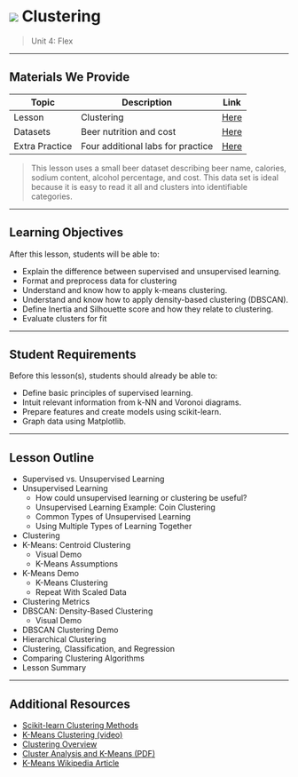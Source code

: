 # ![](https://ga-dash.s3.amazonaws.com/production/assets/logo-9f88ae6c9c3871690e33280fcf557f33.png) Clustering

> Unit 4: Flex

---

## Materials We Provide

| Topic | Description | Link |
| --- | --- | --- |
| Lesson | Clustering | [Here](./clustering_lesson.ipynb) |
| Datasets | Beer nutrition and cost | [Here](./data/beer.txt) |
| Extra Practice | Four additional labs for practice | [Here](./practice/) |

> This lesson uses a small beer dataset describing beer name, calories, sodium content, alcohol percentage, and cost. This data set is ideal because it is easy to read it all and clusters into identifiable categories.

---

## Learning Objectives

After this lesson, students will be able to:

- Explain the difference between supervised and unsupervised learning.
- Format and preprocess data for clustering
- Understand and know how to apply k-means clustering.
- Understand and know how to apply density-based clustering (DBSCAN).
- Define Inertia and Silhouette score and how they relate to clustering.
- Evaluate clusters for fit

---

## Student Requirements

Before this lesson(s), students should already be able to:
- Define basic principles of supervised learning.
- Intuit relevant information from k-NN and Voronoi diagrams.
- Prepare features and create models using scikit-learn.
- Graph data using Matplotlib.

---

## Lesson Outline
- Supervised vs. Unsupervised Learning
- Unsupervised Learning
  - How could unsupervised learning or clustering be useful?
  - Unsupervised Learning Example: Coin Clustering
  - Common Types of Unsupervised Learning
  - Using Multiple Types of Learning Together
- Clustering
- K-Means: Centroid Clustering
  - Visual Demo
  - K-Means Assumptions
- K-Means Demo
  - K-Means Clustering
  - Repeat With Scaled Data
- Clustering Metrics
- DBSCAN: Density-Based Clustering
  - Visual Demo
- DBSCAN Clustering Demo
- Hierarchical Clustering
- Clustering, Classification, and Regression
- Comparing Clustering Algorithms
- Lesson Summary

---


## Additional Resources
- [Scikit-learn Clustering Methods](http://scikit-learn.org/stable/modules/clustering.html)
- [K-Means Clustering (video)](https://www.youtube.com/watch?v=0MQEt10e4NM)
- [Clustering Overview](http://www.holehouse.org/mlclass/13_Clustering.html)
- [Cluster Analysis and K-Means (PDF)](http://www-users.cs.umn.edu/~kumar/dmbook/ch8.pdf)
- [K-Means Wikipedia Article](http://en.wikipedia.org/wiki/K-means_clustering)
